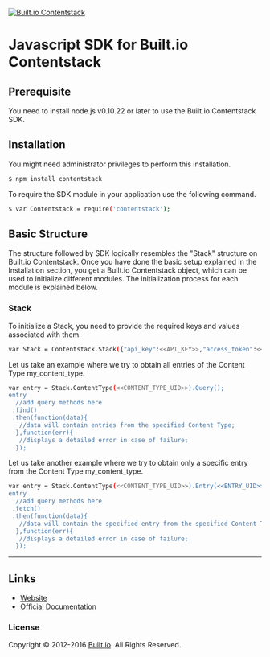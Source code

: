 [![Built.io Contentstack](https://contentstackdocs.built.io/static/images/logo.png)](https://www.built.io/products/contentstack/overview)
# Javascript SDK for Built.io Contentstack
## Prerequisite
You need to install node.js v0.10.22 or later to use the Built.io Contentstack SDK.
## Installation
You might need administrator privileges to perform this installation.
```bash
$ npm install contentstack
```
To require the SDK module in your application use the following command.
```bash
$ var Contentstack = require('contentstack');
```
## Basic Structure
The structure followed by SDK logically resembles the "Stack" structure on Built.io Contentstack. Once you have done the basic setup explained in the Installation section, you get a Built.io Contentstack object, which can be used to initialize different modules. The initialization process for each module is explained below.
### Stack
To initialize a Stack, you need to provide the required keys and values associated with them.
```bash
var Stack = Contentstack.Stack({"api_key":<<API_KEY>>,"access_token":<<ACCESS_TOKEN>>,"environment":<<ENVIRONMENT_NAME>>});
```
Let us take an example where we try to obtain all entries of the Content Type my_content_type.
```bash
var entry = Stack.ContentType(<<CONTENT_TYPE_UID>>).Query();
entry
  //add query methods here
 .find()
 .then(function(data){
   //data will contain entries from the specified Content Type;
  },function(err){
   //displays a detailed error in case of failure;
  });
```
Let us take another example where we try to obtain only a specific entry from the Content Type my_content_type.
```bash
var entry = Stack.ContentType(<<CONTENT_TYPE_UID>>).Entry(<<ENTRY_UID>>);
entry
  //add query methods here
 .fetch()
 .then(function(data){
   //data will contain the specified entry from the specified Content Type;
  },function(err){
   //displays a detailed error in case of failure;
  });
```
-----

## Links
 - [Website](https://www.built.io/products/contentstack/overview)
 - [Official Documentation](http://contentstackdocs.built.io/developer/javascript/quickstart)

### License
Copyright © 2012-2016 [Built.io](https://www.built.io/). All Rights Reserved.
